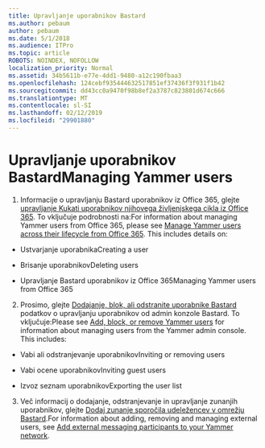 ```yaml
---
title: Upravljanje uporabnikov Bastard
ms.author: pebaum
author: pebaum
ms.date: 5/1/2018
ms.audience: ITPro
ms.topic: article
ROBOTS: NOINDEX, NOFOLLOW
localization_priority: Normal
ms.assetid: 34b5611b-e77e-4dd1-9480-a12c190fbaa3
ms.openlocfilehash: 124cebf935444632517851ef37436f3f931f1b42
ms.sourcegitcommit: dd43cc0a9470f98b8ef2a3787c823801d674c666
ms.translationtype: MT
ms.contentlocale: sl-SI
ms.lasthandoff: 02/12/2019
ms.locfileid: "29901880"
---
```

# <a name="managing-yammer-users"></a><span data-ttu-id="896ed-102">Upravljanje uporabnikov Bastard</span><span class="sxs-lookup"><span data-stu-id="896ed-102">Managing Yammer users</span></span>

1. <span data-ttu-id="896ed-p101">Informacije o upravljanju Bastard uporabnikov iz Office 365, glejte [upravljanje Kukati uporabnikov njihovega življenjskega cikla iz Office 365](https://support.office.com/article/6c4c8fff-6444-404a-bffc-f9da0bcc3039). To vključuje podrobnosti na:</span><span class="sxs-lookup"><span data-stu-id="896ed-p101">For information about managing Yammer users from Office 365, please see [Manage Yammer users across their lifecycle from Office 365](https://support.office.com/article/6c4c8fff-6444-404a-bffc-f9da0bcc3039). This includes details on:</span></span>
    
  - <span data-ttu-id="896ed-105">Ustvarjanje uporabnika</span><span class="sxs-lookup"><span data-stu-id="896ed-105">Creating a user</span></span>
    
  - <span data-ttu-id="896ed-106">Brisanje uporabnikov</span><span class="sxs-lookup"><span data-stu-id="896ed-106">Deleting users</span></span>
    
  - <span data-ttu-id="896ed-107">Upravljanje Bastard uporabnikov iz Office 365</span><span class="sxs-lookup"><span data-stu-id="896ed-107">Managing Yammer users from Office 365</span></span>
    
2. <span data-ttu-id="896ed-p102">Prosimo, glejte [Dodajanje, blok, ali odstranite uporabnike Bastard](http://alchemyportal.azurewebsites.net/Rule/ManageYammer%20users%20across%20their%20lifecycle%20from%20Office%20365) podatkov o upravljanju uporabnikov od admin konzole Bastard. To vključuje:</span><span class="sxs-lookup"><span data-stu-id="896ed-p102">Please see [Add, block, or remove Yammer users](http://alchemyportal.azurewebsites.net/Rule/ManageYammer%20users%20across%20their%20lifecycle%20from%20Office%20365) for information about managing users from the Yammer admin console. This includes:</span></span> 
    
  - <span data-ttu-id="896ed-110">Vabi ali odstranjevanje uporabnikov</span><span class="sxs-lookup"><span data-stu-id="896ed-110">Inviting or removing users</span></span>
    
  - <span data-ttu-id="896ed-111">Vabi ocene uporabnikov</span><span class="sxs-lookup"><span data-stu-id="896ed-111">Inviting guest users</span></span>
    
  - <span data-ttu-id="896ed-112">Izvoz seznam uporabnikov</span><span class="sxs-lookup"><span data-stu-id="896ed-112">Exporting the user list</span></span>
    
3. <span data-ttu-id="896ed-113">Več informacij o dodajanje, odstranjevanje in upravljanje zunanjih uporabnikov, glejte [Dodaj zunanje sporočila udeležencev v omrežju Bastard](https://support.office.com/article/423653bb-86b2-4eac-9d7e-dca121f7c16c).</span><span class="sxs-lookup"><span data-stu-id="896ed-113">For information about adding, removing and managing external users, see [Add external messaging participants to your Yammer network](https://support.office.com/article/423653bb-86b2-4eac-9d7e-dca121f7c16c).</span></span>
    

